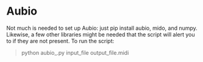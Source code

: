# Aubio

Not much is needed to set up Aubio: just pip install aubio, mido, and numpy. Likewise, a few other libraries might be needed that the script will alert you to if they are not present. To run the script: 

<blockquote> python aubio_.py input_file output_file.midi </blockquote> 
